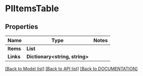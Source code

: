 # PIItemsTable

## Properties
Name | Type | Notes
------------ | ------------- | -------------
**Items** | **List<PITable>**
**Links** | **Dictionary<string, string>**

[[Back to Model list]](../../DOCUMENTATION.md#documentation-for-models) [[Back to API list]](../../DOCUMENTATION.md#documentation-for-api-endpoints) [[Back to DOCUMENTATION]](../../DOCUMENTATION.md)
